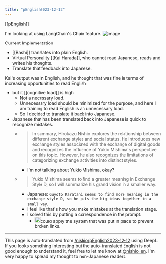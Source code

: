 ```yaml
---
title: "pEnglish2023-12-12"
---
```


[[pEnglish]]

I'm looking at using LangChain's Chain feature.
![image](https://gyazo.com/dae765c83fedad7471f73d3f2b2ea59c/thumb/1000)

Current Implementation
- [[Bashi]] translates into plain English.
- Virtual Personality [[Kai Harada]], who cannot read Japanese, reads and writes his thoughts.
- Translate that feedback into Japanese.

Kai's output was in English, and he thought that was fine in terms of increasing opportunities to read English
- but it [[cognitive load]] is high
    - Not a necessary load.
    - Unnecessary load should be minimized for the purpose, and here I am training to read English is an unnecessary load.
    - So I decided to translate it back into Japanese.
- Japanese that has been translated back into Japanese is quick to recognize mistakes.
    - > In summary, Hirokazu Nishio explores the relationship between different exchange styles and social status. He introduces new exchange styles associated with the exchange of digital goods and recognizes the influence of Yukio Mishima's perspective on this topic. However, he also recognizes the limitations of categorizing exchange activities into distinct styles.
        - I'm not talking about Yukio Mishima, okay?
    - > Yukio Mishima seems to find a greater meaning in Exchange Style D, so I will summarize his grand vision in a smaller way.
        - Japanese: `Guyoto Karatani seems to find more meaning in the exchange style D, so he puts the big ideas together in a small way`.
        - I feel like that's how you make mistakes at the translation stage.
        - I solved this by putting a correspondence in the prompt.
            - <img src='https://scrapbox.io/api/pages/nishio-en/blu3mo/icon' alt='blu3mo.icon' height="19.5"/>could apply the system that was put in place to prevent broken links.



---
This page is auto-translated from [/nishio/pEnglish2023-12-12](https://scrapbox.io/nishio/pEnglish2023-12-12) using DeepL. If you looks something interesting but the auto-translated English is not good enough to understand it, feel free to let me know at [@nishio_en](https://twitter.com/nishio_en). I'm very happy to spread my thought to non-Japanese readers.